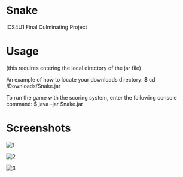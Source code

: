 # Snake

ICS4U1
Final Culminating Project

# Usage
(this requires entering the local directory of the jar file)

An example of how to locate your downloads directory: $ cd /Downloads/Snake.jar

To run the game with the scoring system, enter the following console command: $ java -jar Snake.jar

# Screenshots
![1](https://i.imgur.com/HJpH3eZ.png)

![2](https://i.imgur.com/s4CSUU7.png)

![3](https://i.imgur.com/tJgxsIk.png)
